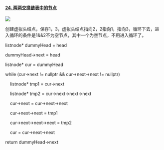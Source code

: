 #### [24. 两两交换链表中的节点](https://leetcode.cn/problems/swap-nodes-in-pairs/)

![](C:\Users\Administrator\AppData\Roaming\marktext\images\2022-08-04-14-04-11-image.png)

创建虚拟头结点，保存1，3，虚拟头结点指向2，2指向1，指向3，循环下去，进入循环的条件是1&&2不为空节点，其中一个为空节点，不用进入循环了。

listnode* dummyHead = head 

dummyHead->next = head

listnode* cur = dummyHead

while (cur->next != nullptr && cur->next->next != nullptr) 

    listnode* tmp1 = cur->next

    listnode* tmp2 = cur->next->next->next

    cur->next = cur->next->next

    cur->next->next = tmp1

    cur->next->next->next = tmp2

    cur = cur->next->next

return dummyHead->next
